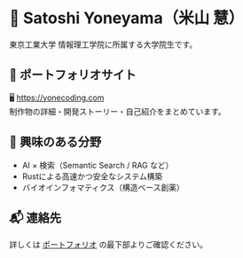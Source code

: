 # 🌱 Satoshi Yoneyama（米山 慧）

東京工業大学 情報理工学院に所属する大学院生です。  

## 🔗 ポートフォリオサイト

🖥️ https://yonecoding.com  
制作物の詳細・開発ストーリー・自己紹介をまとめています。

## 🧠 興味のある分野

- AI × 検索（Semantic Search / RAG など）
- Rustによる高速かつ安全なシステム構築
- バイオインフォマティクス（構造ベース創薬）

## 📬 連絡先

詳しくは [ポートフォリオ](https://yonecoding.com) の最下部よりご確認ください。
